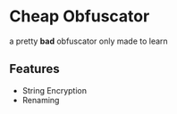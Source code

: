 # Cheap Obfuscator
a pretty **bad** obfuscator only made to learn

## Features
- String Encryption
- Renaming
